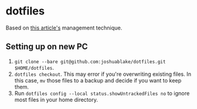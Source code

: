 # dotfiles
Based on [this article's](https://medium.com/toutsbrasil/how-to-manage-your-dotfiles-with-git-f7aeed8adf8b) management technique.

## Setting up on new PC

1. `git clone --bare git@github.com:joshuablake/dotfiles.git $HOME/dotfiles`.
1. `dotfiles checkout`. This may error if you're overwriting existing files. In this case, `mv` those files to a backup and decide if you want to keep them.
2. Run `dotfiles config --local status.showUntrackedFiles no` to ignore most files in your home directory.
